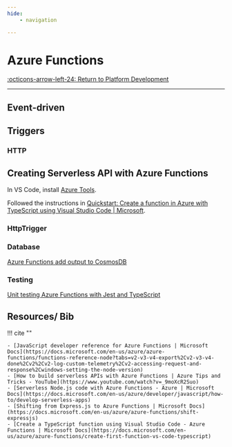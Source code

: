 ```yaml
---
hide:
    - navigation

---
```

# Azure Functions

[:octicons-arrow-left-24: Return to Platform Development](/Knowledge-Notebook/Platform-Development/)

---

## Event-driven

## Triggers

### HTTP

## Creating Serverless API with Azure Functions

In VS Code, install [Azure Tools](https://marketplace.visualstudio.com/items?itemName=ms-vscode.vscode-node-azure-pack).

Followed the instructions in [Quickstart: Create a function in Azure with TypeScript using Visual Studio Code | Microsoft](https://docs.microsoft.com/en-us/azure/azure-functions/create-first-function-vs-code-typescript).

### HttpTrigger

### Database

[Azure Functions add output to CosmosDB](https://docs.microsoft.com/en-us/azure/azure-functions/functions-add-output-binding-cosmos-db-vs-code?tabs=in-process&pivots=programming-language-javascript)

### Testing

[Unit testing Azure Functions with Jest and TypeScript](https://www.maxivanov.io/unit-testing-azure-function-with-jest-typescript/)

## Resources/ Bib

!!! cite ""

    - [JavaScript developer reference for Azure Functions | Microsoft Docs](https://docs.microsoft.com/en-us/azure/azure-functions/functions-reference-node?tabs=v2-v3-v4-export%2Cv2-v3-v4-done%2Cv2%2Cv2-log-custom-telemetry%2Cv2-accessing-request-and-response%2Cwindows-setting-the-node-version)
    - [How to build serverless APIs with Azure Functions | Azure Tips and Tricks - YouTube](https://www.youtube.com/watch?v=_9moXcR2Suo)
    - [Serverless Node.js code with Azure Functions - Azure | Microsoft Docs](https://docs.microsoft.com/en-us/azure/developer/javascript/how-to/develop-serverless-apps)
    - [Shifting from Express.js to Azure Functions | Microsoft Docs](https://docs.microsoft.com/en-us/azure/azure-functions/shift-expressjs)
    - [Create a TypeScript function using Visual Studio Code - Azure Functions | Microsoft Docs](https://docs.microsoft.com/en-us/azure/azure-functions/create-first-function-vs-code-typescript)


